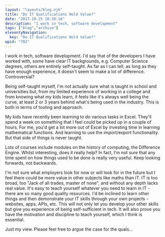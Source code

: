 ```yaml
---
layout: "layouts/blog.njk"
title: "Do IT Qualifications Hold Value?"
date: "2017-10-25 18:30:16"
description: "I work in tech, software development"
tags: ["blog","archive"]
eleventyNavigation:
  key: "Do IT Qualifications Hold Value?"
wpid: "702"
---
```

I work in tech, software development. I'd say that of the developers I have worked with, some have clear IT backgrounds, e.g. Computer Science degrees, others are entirely self-taught. As far as I can tell, as long as they have enough experience, it doesn't seem to make a lot of difference. Controversial?

Being self-taught myself, I'm not actually sure what is taught in school and universities but, from my limited experience of working in a college and from knowing what my kids learn, it feels like it's always well being the curve, at least 2 or 3 years behind what's being used in the industry. This is both in terms of tooling and approach.

My kids have recently been learning to do various tasks in Excel. They'll spend a week on something that I feel could be picked up in a couple of hours. For me, you'd get a lot more out of Excel by investing time in learning mathematical functions. And learning to use the import/export functionality. But that side of things is never taught.

Lots of courses include modules on the history of computing, the Difference Engine. Whilst interesting, does it really help? In fact, I'm not sure that any time spent on how things used to be done is really very useful. Keep looking forwards, not backwards.

I'm not sure what employers look for now or will look for in the future but I feel there could be more value in other subjects like maths than IT. IT is too broad, too "Jack of all trades, master of none", and without any depth lacks real value. It's easy to teach yourself whatever you need to learn in IT - there are so many good quality resources. I'd be inclined to learn other things and then demonstrate your IT skills through your own projects - websites, apps, APIs, etc. This will not only let you develop your other skills but give you experience of being self-sufficient in tech. It will also prove you have the motivation and discipline to teach yourself, which I think is essential.

Just my view. Please feel free to argue the case for the quals...

&nbsp;